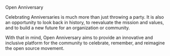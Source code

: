 Open Anniversary

Celebrating Anniversaries is much more than just throwing a party. It is also an opportunity to look back in history, to reevaluate the mission and values, and to build a new future for an organization or community.

With that in mind, Open Anniversary aims to provide an innovative and inclusive platform for the community to celebrate, remember, and reimagine the open source movement.
